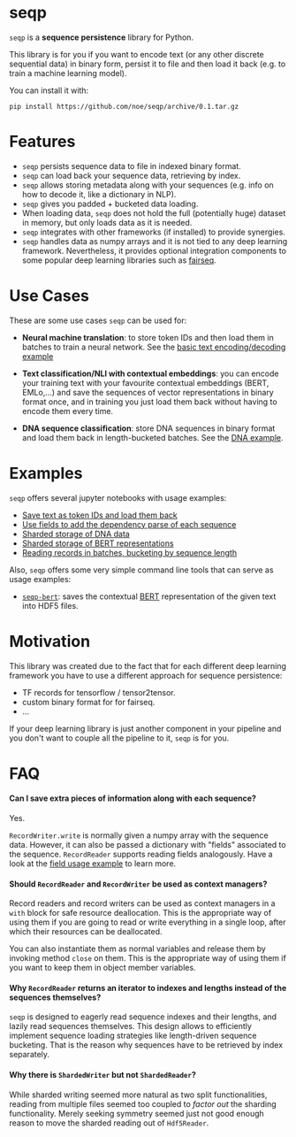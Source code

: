 # seqp

`seqp` is a **sequence persistence** library for Python.

This library is for you if you want to encode text (or any
 other discrete sequential data) in binary form, persist
 it to file and then load it back (e.g. to
 train a machine learning model).
 
You can install it with:
 
```
pip install https://github.com/noe/seqp/archive/0.1.tar.gz
```


# Features

- `seqp` persists sequence data to file in indexed binary format.
- `seqp` can load back your sequence data, retrieving by index.
- `seqp` allows storing metadata along with your sequences
  (e.g. info on how to decode it, like a dictionary in NLP).
- `seqp` gives you padded + bucketed data loading.
- When loading data, `seqp` does not hold the full
  (potentially huge) dataset in memory, but only loads
  data as it is needed.
- `seqp` integrates with other frameworks (if installed)
  to provide synergies.
- `seqp` handles data as numpy arrays and it is not tied to
  any deep learning framework. Nevertheless, it provides
  optional integration components to some popular deep
  learning libraries such as [fairseq](https://github.com/pytorch/fairseq/).

# Use Cases

These are some use cases `seqp` can be used for:

- **Neural machine translation**: to store token IDs and then load them
in batches to train a neural network. See the
[basic text encoding/decoding example](./examples/basic_read_write.ipynb)

- **Text classification/NLI with contextual embeddings**: you can encode your
training text with your favourite contextual embeddings (BERT, EMLo,...)
and save the sequences of vector representations in binary format once,
and in training you just load them back without having to encode them
every time.

- **DNA sequence classification**: store DNA sequences in binary
format and load them back in length-bucketed batches.
See the [DNA example](./examples/sharded_storage.ipynb).


# Examples

`seqp` offers several jupyter notebooks with usage examples:

- [Save text as token IDs and load them back](./examples/basic_read_write.ipynb)
- [Use fields to add the dependency parse of each sequence](./examples/fields.ipynb)
- [Sharded storage of DNA data](./examples/sharded_storage.ipynb)
- [Sharded storage of BERT representations](./examples/bert.ipynb)
- [Reading records in batches, bucketing by sequence length](./examples/data_load.ipynb)


Also, `seqp` offers some very simple command line tools that can
serve as usage examples:

- [`seqp-bert`](./tools/seqp-bert.py): saves the contextual
[BERT](https://github.com/huggingface/pytorch-pretrained-BERT)
representation of the given text into HDF5 files.

# Motivation

This library was created due to the fact that for each different deep
learning framework you have to use a different approach for sequence
persistence:
- TF records for tensorflow / tensor2tensor.
- custom binary format for for fairseq.
- ...

If your deep learning library is just another component in your pipeline
and you don't want to couple all the pipeline to it, `seqp` is for you.


# FAQ

#### Can I save extra pieces of information along with each sequence?

Yes.

`RecordWriter.write` is normally given a numpy array with
the sequence data. However, it can also be passed a dictionary
with "fields" associated to the sequence. `RecordReader` supports
reading fields analogously. Have a look at the [field usage
example](./examples/fields.ipynb) to learn more.


#### Should `RecordReader` and `RecordWriter` be used as context managers?

Record readers and record writers can be used as context
managers in a `with` block for safe resource deallocation.
This is the appropriate way of using them if you are going
to read or write everything in a single loop, after which
their resources can be deallocated.

You can also instantiate them as normal variables and release
them by invoking method `close` on them. This is the appropriate
way of using them if you want to keep them in object member
variables.

#### Why `RecordReader` returns an iterator to indexes and lengths instead of the sequences themselves?

`seqp` is designed to eagerly read sequence indexes and their lengths,
and lazily read sequences themselves. This design allows to
efficiently implement sequence loading strategies like
length-driven sequence bucketing.
That is the reason why sequences have to be retrieved by index
separately.

#### Why there is `ShardedWriter` but not `ShardedReader`?

While sharded writing seemed more natural as two split
functionalities, reading from multiple files seemed too
coupled to _factor out_ the sharding functionality. Merely
seeking symmetry seemed just not good enough reason to
move the sharded reading out of `Hdf5Reader`.

